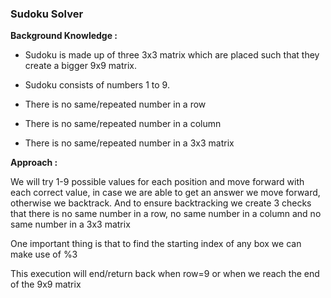 ### Sudoku Solver

**Background Knowledge :**

- Sudoku is made up of three 3x3 matrix which are placed such that they create a bigger 9x9 matrix.

- Sudoku consists of numbers 1 to 9.

- There is no same/repeated number in a row

- There is no same/repeated number in a column

- There is no same/repeated number in a 3x3 matrix

**Approach :** 

We will try 1-9 possible values for each position and move forward with each correct value, in case we are able to get an answer we move forward, otherwise we backtrack. And to ensure backtracking we create 3 checks that there is no same number in a row, no same number in a column and no same number in a 3x3 matrix

One important thing is that to find the starting index of any box we can make use of %3

This execution will end/return back when row=9 or when we reach the end of the 9x9 matrix